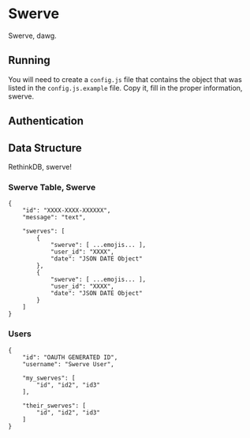 # Swerve

Swerve, dawg.

## Running
You will need to create a `config.js` file that contains the object that was
listed in the `config.js.example` file. Copy it, fill in the proper information,
swerve.

## Authentication

## Data Structure
RethinkDB, swerve!

### Swerve Table, Swerve
```
{
	"id": "XXXX-XXXX-XXXXXX",
	"message": "text",

	"swerves": [
		{
			"swerve": [ ...emojis... ],
			"user_id": "XXXX",
			"date": "JSON DATE Object"
		},
		{
			"swerve": [ ...emojis... ],
			"user_id": "XXXX",
			"date": "JSON DATE Object"
		}
	]
}
```

### Users
```
{
	"id": "OAUTH GENERATED ID",
	"username": "Swerve User",

	"my_swerves": [
		"id", "id2", "id3"
	],

	"their_swerves": [
		"id", "id2", "id3"
	]
}
```
